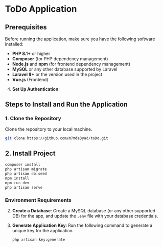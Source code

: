 # ToDo Application


## Prerequisites

Before running the application, make sure you have the following software installed:

- **PHP 8.1+** or higher
- **Composer** (for PHP dependency management)
- **Node.js** and **npm** (for frontend dependency management)
- **MySQL** or any other database supported by Laravel
- **Laravel 8+** or the version used in the project
- **Vue.js** (Frontend)

4. **Set Up Authentication**:

## Steps to Install and Run the Application

### 1. Clone the Repository

Clone the repository to your local machine.

```bash
git clone https://github.com/m7mda3yad/toDo.git
```
## 2. Install Project

```bash
composer install
php artisan migrate
php artisan db:seed
npm install
npm run dev
php artisan serve


```
### Environment Requirements

2. **Create a Database**: Create a MySQL database (or any other supported DB) for the app, and update the `.env` file with your database credentials.

3. **Generate Application Key**: Run the following command to generate a unique key for the application.

    ```bash
    php artisan key:generate
    ```
